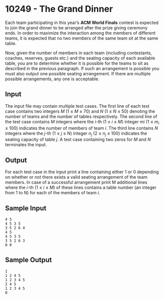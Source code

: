 # 10249 - The Grand Dinner

Each team participating in this year’s **ACM World Finals** contest is expected to join the grand dinner
to be arranged after the prize giving ceremony ends. In order to maximize the interaction among the
members of different teams, it is expected that no two members of the same team sit at the same table.

Now, given the number of members in each team (including contestants, coaches, reserves, guests
etc.) and the seating capacity of each available table, you are to determine whether it is possible for
the teams to sit as described in the previous paragraph. If such an arrangement is possible you must
also output one possible seating arrangement. If there are multiple possible arrangements, any one is
acceptable.


## Input

The input file may contain multiple test cases. The first line of each test case contains two integers
*M* (1 ≤ *M* ≤ 70) and *N* (1 ≤ *N* ≤ 50) denoting the number of teams and the number of tables
respectively. The second line of the test case contains *M* integers where the *i*-th (1 ≤ *i* ≤ *M*) integer
mi (1 ≤ *m<sub>i</sub>* ≤ 100) indicates the number of members of team *i*. The third line contains *N* integers
where the *j*-th (1 ≤ *j* ≤ N) integer *n<sub>j</sub>* (2 ≤ *n<sub>j</sub>* ≤ 100) indicates the seating capacity of table *j*.
A test case containing two zeros for *M* and *N* terminates the input.


## Output

For each test case in the input print a line containing either 1 or 0 depending on whether or not there
exists a valid seating arrangement of the team members. In case of a successful arrangement print M
additional lines where the *i*-th (1 ≤ *i* ≤ *M*) of these lines contains a table number (an integer from 1
to *N*) for each of the members of team *i*.


## Sample Input

```
4 5
4 5 3 5
3 5 2 6 4
4 5
4 5 3 5
3 5 2 6 3
0 0
```


## Sample Output

```
1
1 2 4 5
1 2 3 4 5
2 4 5
1 2 3 4 5
0
```
